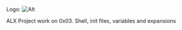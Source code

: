 Logo: ![Alt](/https://yt3.googleusercontent.com/8z4pHbYvDiTksNusbzYBL75svaq-FFjanBQUgTnW-_B3Mpc3RnXurwnKIczHilIZAmMNC5I1GDQ=s900-c-k-c0x00ffffff-no-rj "ALX Logo")

ALX Project work on 0x03. Shell, init files, variables and expansions

